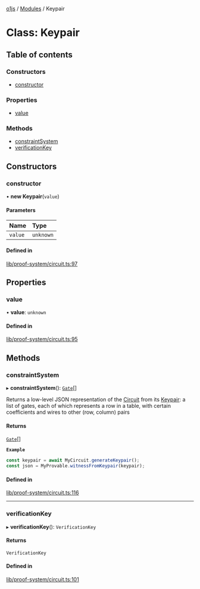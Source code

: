 [o1js](../README.md) / [Modules](../modules.md) / Keypair

# Class: Keypair

## Table of contents

### Constructors

- [constructor](Keypair.md#constructor)

### Properties

- [value](Keypair.md#value)

### Methods

- [constraintSystem](Keypair.md#constraintsystem)
- [verificationKey](Keypair.md#verificationkey)

## Constructors

### constructor

• **new Keypair**(`value`)

#### Parameters

| Name | Type |
| :------ | :------ |
| `value` | `unknown` |

#### Defined in

[lib/proof-system/circuit.ts:97](https://github.com/o1-labs/o1js/blob/6731ad3/src/lib/proof-system/circuit.ts#L97)

## Properties

### value

• **value**: `unknown`

#### Defined in

[lib/proof-system/circuit.ts:95](https://github.com/o1-labs/o1js/blob/6731ad3/src/lib/proof-system/circuit.ts#L95)

## Methods

### constraintSystem

▸ **constraintSystem**(): [`Gate`](../modules.md#gate)[]

Returns a low-level JSON representation of the [Circuit](Circuit.md) from its [Keypair](Keypair.md):
a list of gates, each of which represents a row in a table, with certain coefficients and wires to other (row, column) pairs

#### Returns

[`Gate`](../modules.md#gate)[]

**`Example`**

```ts
const keypair = await MyCircuit.generateKeypair();
const json = MyProvable.witnessFromKeypair(keypair);
```

#### Defined in

[lib/proof-system/circuit.ts:116](https://github.com/o1-labs/o1js/blob/6731ad3/src/lib/proof-system/circuit.ts#L116)

___

### verificationKey

▸ **verificationKey**(): `VerificationKey`

#### Returns

`VerificationKey`

#### Defined in

[lib/proof-system/circuit.ts:101](https://github.com/o1-labs/o1js/blob/6731ad3/src/lib/proof-system/circuit.ts#L101)

